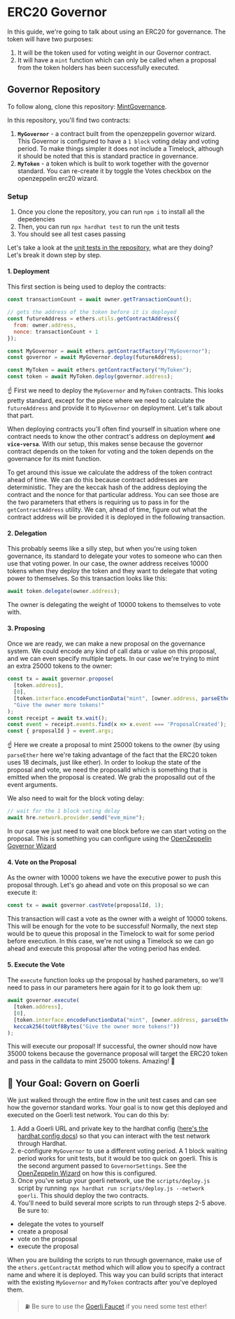 # ERC20 Governor
In this guide, we're going to talk about using an ERC20 for governance. The token will have two purposes:

1. It will be the token used for voting weight in our Governor contract.
2. It will have a `mint` function which can only be called when a proposal from the token holders has been successfully executed.

## Governor Repository

To follow along, clone this repository: [MintGovernance](https://github.com/ChainShot/MintGovernance).

In this repository, you'll find two contracts:

1. **`MyGovernor`** - a contract built from the openzeppelin governor wizard. This Governor is configured to have a `1 block` voting delay and voting period. To make things simpler it does not include a Timelock, although it should be noted that this is standard practice in governance.
2. **`MyToken`** - a token which is built to work together with the governor standard. You can re-create it by toggle the Votes checkbox on the openzeppelin erc20 wizard.

### Setup

1. Once you clone the repository, you can run `npm i` to install all the depedencies
2. Then, you can run `npx hardhat test` to run the unit tests
3. You should see all test cases passing
   
Let's take a look at the [unit tests in the repository](https://github.com/ChainShot/MintGovernance/blob/main/test/MyGovernor.js), what are they doing? Let's break it down step by step.

#### 1. Deployment

This first section is being used to deploy the contracts:

```javascript
const transactionCount = await owner.getTransactionCount();

// gets the address of the token before it is deployed
const futureAddress = ethers.utils.getContractAddress({
  from: owner.address,
  nonce: transactionCount + 1
});

const MyGovernor = await ethers.getContractFactory("MyGovernor");
const governor = await MyGovernor.deploy(futureAddress);

const MyToken = await ethers.getContractFactory("MyToken");
const token = await MyToken.deploy(governor.address);
```

☝️ First we need to deploy the `MyGovernor` and `MyToken` contracts. This looks pretty standard, except for the piece where we need to calculate the `futureAddress` and provide it to `MyGovernor` on deployment. Let's talk about that part.

When deploying contracts you'll often find yourself in situation where one contract needs to know the other contract's address on deployment **`and vice-versa`**. With our setup, this makes sense because the governor contract depends on the token for voting and the token depends on the governance for its mint function.

To get around this issue we calculate the address of the token contract ahead of time. We can do this because contract addresses are deterministic. They are the keccak hash of the address deploying the contract and the nonce for that particular address. You can see those are the two parameters that ethers is requiring us to pass in for the `getContractAddress` utility. We can, ahead of time, figure out what the contract address will be provided it is deployed in the following transaction.

#### 2. Delegation

This probably seems like a silly step, but when you're using token governance, its standard to delegate your votes to someone who can then use that voting power. In our case, the owner address receives 10000 tokens when they deploy the token and they want to delegate that voting power to themselves. So this transaction looks like this:

```javascript
await token.delegate(owner.address);
```
The owner is delegating the weight of 10000 tokens to themselves to vote with.

#### 3. Proposing

Once we are ready, we can make a new proposal on the governance system. We could encode any kind of call data or value on this proposal, and we can even specify multiple targets. In our case we're trying to mint an extra 25000 tokens to the owner:

```javascript
const tx = await governor.propose(
  [token.address],
  [0],
  [token.interface.encodeFunctionData("mint", [owner.address, parseEther("25000")])],
  "Give the owner more tokens!"
);
const receipt = await tx.wait();
const event = receipt.events.find(x => x.event === 'ProposalCreated');
const { proposalId } = event.args;
```

☝️ Here we create a proposal to mint 25000 tokens to the owner (by using `parseEther` here we're taking advantage of the fact that the ERC20 token uses 18 decimals, just like ether). In order to lookup the state of the proposal and vote, we need the proposalId which is something that is emitted when the proposal is created. We grab the proposalId out of the event arguments.

We also need to wait for the block voting delay:
```javascript
// wait for the 1 block voting delay
await hre.network.provider.send("evm_mine");
```

In our case we just need to wait one block before we can start voting on the proposal. This is something you can configure using the [OpenZeppelin Governor Wizard](https://wizard.openzeppelin.com/#governor)

#### 4. Vote on the Proposal
As the owner with 10000 tokens we have the executive power to push this proposal through. Let's go ahead and vote on this proposal so we can execute it:

```javascript
const tx = await governor.castVote(proposalId, 1);   
```
   
This transaction will cast a vote as the owner with a weight of 10000 tokens. This will be enough for the vote to be successful! Normally, the next step would be to queue this proposal in the Timelock to wait for some period before execution. In this case, we're not using a Timelock so we can go ahead and execute this proposal after the voting period has ended.

#### 5. Execute the Vote

The `execute` function looks up the proposal by hashed parameters, so we'll need to pass in our parameters here again for it to go look them up:

```javascript
await governor.execute(
  [token.address],
  [0],
  [token.interface.encodeFunctionData("mint", [owner.address, parseEther("25000")])],
  keccak256(toUtf8Bytes("Give the owner more tokens!"))
);
```

This will execute our proposal! If successful, the owner should now have 35000 tokens because the governance proposal will target the ERC20 token and pass in the calldata to mint 25000 tokens. Amazing! 🤩

## 🏁 Your Goal: Govern on Goerli

We just walked through the entire flow in the unit test cases and can see how the governor standard works. Your goal is to now get this deployed and executed on the Goerli test network. You can do this by:

1. Add a Goerli URL and private key to the hardhat config ([here's the hardhat config docs](https://hardhat.org/hardhat-runner/docs/config)) so that you can interact with the test network through Hardhat.
2. e-configure `MyGovernor` to use a different voting period. A 1 block waiting period works for unit tests, but it would be too quick on goerli. This is the second argument passed to `GovernorSettings`. See the[ OpenZeppelin Wizard](https://wizard.openzeppelin.com/#governor) on how this is configured.
3. Once you've setup your goerli network, use the `scripts/deploy.js` script by running` npx hardhat run scripts/deploy.js --network goerli`. This should deploy the two contracts.
4. You'll need to build several more scripts to run through steps 2-5 above. Be sure to:
   
- delegate the votes to yourself
- create a proposal
- vote on the proposal
- execute the proposal

When you are building the scripts to run through governance, make use of the `ethers.getContractAt` method which will allow you to specify a contract name and where it is deployed. This way you can build scripts that interact with the existing `MyGovernor` and `MyToken` contracts after you've deployed them.

> ⛽ Be sure to use the [Goerli Faucet](https://goerlifaucet.com/) if you need some test ether!